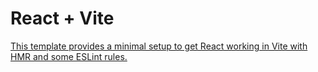 # React + Vite

[This template provides a minimal setup to get React working in Vite with HMR and some ESLint rules.](https://calculater-xi-henna.vercel.app/)


